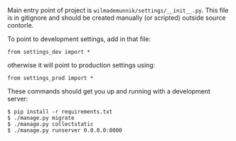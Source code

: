 Main entry point of project is `wilmademunnik/settings/__init__.py`. This file
is in gitignore and should be created manually (or scripted) outside source
contorle.

To point to development settings, add in that file:
```
from settings_dev import *
```

otherwise it will point to production settings using:
```
from settings_prod import *
```

These commands should get you up and running with a development server:
```$ virtualenv venv \&\& source venv/bin/activate
$ pip install -r requirements.txt
$ ./manage.py migrate
$ ./manage.py collectstatic
$ ./manage.py runserver 0.0.0.0:8000
```
